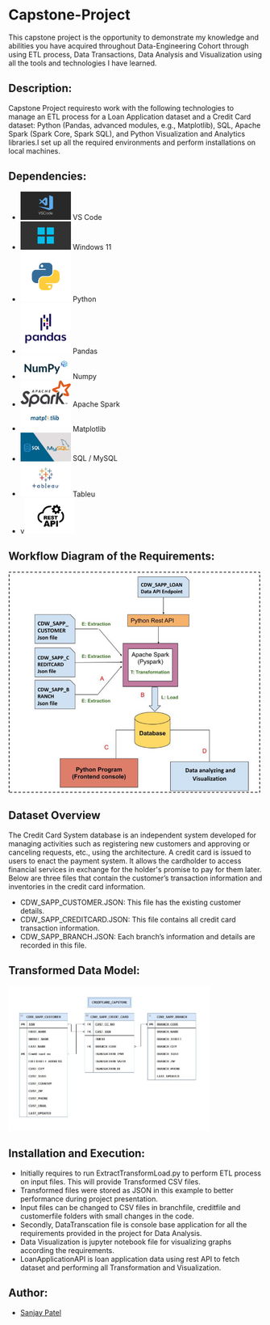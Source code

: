 # **Capstone-Project**

This capstone project is the opportunity to demonstrate my knowledge and abilities you have acquired throughout Data-Engineering Cohort through using ETL process, Data Transactions, Data Analysis and Visualization using all the tools and technologies I have learned. 

## Description:

Capstone Project requiresto work with the following technologies to manage an ETL process for a Loan Application dataset and a Credit Card dataset: Python (Pandas, advanced modules, e.g., Matplotlib), SQL, Apache Spark (Spark Core, Spark SQL), and Python Visualization and Analytics libraries.I set up all the required environments and perform installations on local machines.

## Dependencies:

- <img src="0 SGbxc-dbU0gyaVWm.jpg" alt="drawing" width="100"/> VS Code
- <img src="images.png" alt="drawing" width="100"/> Windows 11
- <img src="python-programming-language.png" alt="drawing" width="100"/> Python
- <img src="pandas-logo-300.png" alt="drawing" width="100"/> Pandas
- <img src="twitter-image.jpg" alt="drawing" width="100"/> Numpy
- <img src="Apache_Spark_logo.svg.png" alt="drawing" width="100"/> Apache Spark
- <img src="1 UoBrVq6F9KmAnnyTHrlCXA.png" alt="drawing" width="100"/> Matplotlib
- <img src="image-1.png" alt="drawing" width="100"/> SQL / MySQL
- <img src="image-2.png" alt="drawing" width="100"/> Tableu
- v<img src="1_mbP4Bjrs8Hshx7IgjsUNSg.jpeg" alt="drawing" width="100"/>


## Workflow Diagram of the Requirements:

<img src="image.png" alt="drawing" width="500"/>

## Dataset Overview

The Credit Card System database is an independent system developed for managing activities such as registering new customers and approving or canceling requests, etc., using the architecture.
A credit card is issued to users to enact the payment system. It allows the cardholder to access financial services in exchange for the holder's promise to pay for them later. Below are three files that contain the customer’s transaction information and inventories in the credit card information.
- 	CDW_SAPP_CUSTOMER.JSON: This file has the existing customer details.
-	CDW_SAPP_CREDITCARD.JSON: This file contains all credit card transaction information.
-	CDW_SAPP_BRANCH.JSON: Each branch’s information and details are recorded in this file. 

## Transformed Data Model:

<img src="image-3.png" alt="drawing" width="400"/>

## Installation and Execution:

- Initially requires to run ExtractTransformLoad.py to perform ETL process on input files. This will provide Transformed CSV files.
- Transformed files were stored as JSON in this example to better performance during project presentation.
- Input files can be changed to CSV files in branchfile, creditfile and customerfile folders with small changes in the code. 
- Secondly, DataTranscation file is console base application for all the requirements provided in the project for Data Analysis. 
- Data Visualization is jupyter notebook file for visualizing graphs according the requirements. 
- LoanApplicationAPI is loan application data using rest API to fetch dataset and performing all Transformation and Visualization.



## Author:

- [Sanjay Patel](https://github.com/sanjaypatel16/)



